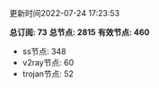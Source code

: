 更新时间2022-07-24 17:23:53

**总订阅: 73**
**总节点: 2815**
**有效节点: 460**
- ss节点: 348
- v2ray节点: 60
- trojan节点: 52
